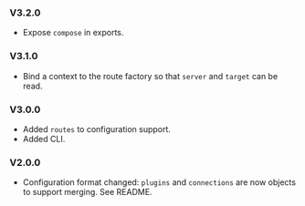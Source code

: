 ### V3.2.0

- Expose `compose` in exports.

### V3.1.0

- Bind a context to the route factory so that `server` and `target` can be read.

### V3.0.0

- Added `routes` to configuration support.
- Added CLI.

### V2.0.0

- Configuration format changed: `plugins` and `connections` are now objects to support merging. See README.

